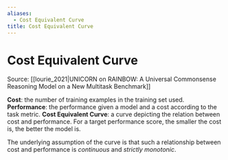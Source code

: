 ```yaml
---
aliases:
  - Cost Equivalent Curve
title: Cost Equivalent Curve
---
```


# Cost Equivalent Curve

Source:  [[lourie_2021|UNICORN on RAINBOW: A Universal Commonsense Reasoning Model on a New Multitask Benchmark]]

**Cost**: the number of training examples in the training set used.
**Performance**: the performance given a model and a cost according to the task metric.
**Cost Equivalent Curve**: a curve depicting the relation between cost and performance. For a target performance score, the smaller the cost is, the better the model is.

The underlying assumption of the curve is that such a relationship between cost and performance is *continuous* and *strictly monotonic*.
